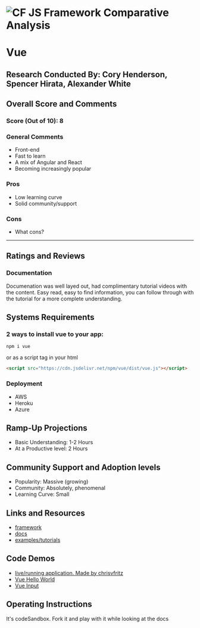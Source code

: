 ![CF](http://i.imgur.com/7v5ASc8.png) JS Framework Comparative Analysis
=======================================================================

# Vue

## Research Conducted By: Cory Henderson, Spencer Hirata, Alexander White

## Overall Score and Comments
### Score (Out of 10): 8
### General Comments
* Front-end
* Fast to learn
* A mix of Angular and React
* Becoming increasingly popular

### Pros
* Low learning curve
* Solid community/support

### Cons
* What cons?

---
## Ratings and Reviews
### Documentation
Documenation was well layed out, had complimentary tutorial videos with the content. Easy read, easy to find information, you can follow through with the tutorial for a more complete understanding. 

## Systems Requirements
### 2 ways to install vue to your app: 
```
npm i vue
```

or as a script tag in your html
```html
<script src="https://cdn.jsdelivr.net/npm/vue/dist/vue.js"></script>
```

### Deployment
* AWS
* Heroku
* Azure


## Ramp-Up Projections
* Basic Understanding: 1-2 Hours
* At a Productive level: 2 Hours

## Community Support and Adoption levels
* Popularity: Massive (growing)
* Community: Absolutely, phenomenal
* Learning Curve: Small

## Links and Resources
* [framework](https://vuejs.org/)
* [docs](https://vuejs.org/v2/guide/)
* [examples/tutorials](https://www.vuemastery.com/courses/intro-to-vue-js/vue-instance/)

## Code Demos
* [live/running application. Made by chrisvfritz](https://codesandbox.io/s/o29j95wx9)
* [Vue Hello World](https://codesandbox.io/s/vue-world-urwn1)
* [Vue Input](https://codesandbox.io/s/vue-input-4p45x)

## Operating Instructions
It's codeSandbox. Fork it and play with it while looking at the docs
